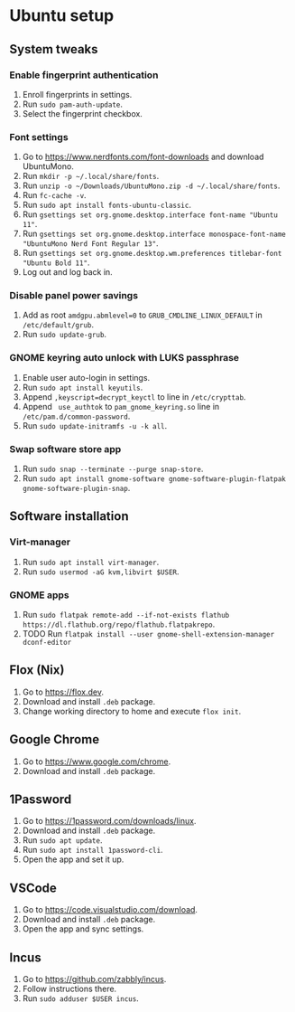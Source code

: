 # Ubuntu setup

## System tweaks

### Enable fingerprint authentication

1. Enroll fingerprints in settings.
1. Run `sudo pam-auth-update`.
2. Select the fingerprint checkbox.

### Font settings

1. Go to https://www.nerdfonts.com/font-downloads and download UbuntuMono.
2. Run `mkdir -p ~/.local/share/fonts`.
3. Run `unzip -o ~/Downloads/UbuntuMono.zip -d ~/.local/share/fonts`.
4. Run `fc-cache -v`.
5. Run `sudo apt install fonts-ubuntu-classic`.
6. Run `gsettings set org.gnome.desktop.interface font-name "Ubuntu 11"`.
7. Run `gsettings set org.gnome.desktop.interface monospace-font-name "UbuntuMono Nerd Font Regular 13"`.
8. Run `gsettings set org.gnome.desktop.wm.preferences titlebar-font "Ubuntu Bold 11"`.
8. Log out and log back in.

### Disable panel power savings

1. Add as root `amdgpu.abmlevel=0` to `GRUB_CMDLINE_LINUX_DEFAULT` in `/etc/default/grub`.
2. Run `sudo update-grub`.

### GNOME keyring auto unlock with LUKS passphrase

1. Enable user auto-login in settings.
1. Run `sudo apt install keyutils`.
1. Append `,keyscript=decrypt_keyctl` to line in `/etc/crypttab`.
1. Append ` use_authtok` to `pam_gnome_keyring.so` line in `/etc/pam.d/common-password`.
1. Run `sudo update-initramfs -u -k all`.

### Swap software store app

1. Run `sudo snap --terminate --purge snap-store`.
2. Run `sudo apt install gnome-software gnome-software-plugin-flatpak gnome-software-plugin-snap`.

## Software installation

### Virt-manager

1. Run `sudo apt install virt-manager`.
2. Run `sudo usermod -aG kvm,libvirt $USER`.

### GNOME apps

1. Run `sudo flatpak remote-add --if-not-exists flathub https://dl.flathub.org/repo/flathub.flatpakrepo`.
2. TODO Run `flatpak install --user gnome-shell-extension-manager dconf-editor`

## Flox (Nix)

1. Go to https://flox.dev.
2. Download and install `.deb` package.
3. Change working directory to home and execute `flox init`.

## Google Chrome

1. Go to https://www.google.com/chrome.
2. Download and install `.deb` package.

## 1Password

1. Go to https://1password.com/downloads/linux.
2. Download and install `.deb` package.
3. Run `sudo apt update`.
4. Run `sudo apt install 1password-cli`.
5. Open the app and set it up.

## VSCode

1. Go to https://code.visualstudio.com/download.
2. Download and install `.deb` package.
3. Open the app and sync settings.

## Incus

1. Go to https://github.com/zabbly/incus.
2. Follow instructions there.
3. Run `sudo adduser $USER incus`.
